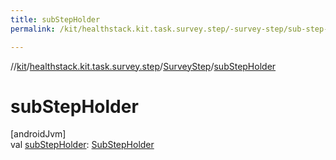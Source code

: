 ```yaml
---
title: subStepHolder
permalink: /kit/healthstack.kit.task.survey.step/-survey-step/sub-step-holder.html

---
```

//[kit](/kit.html)/[healthstack.kit.task.survey.step](../index.html)/[SurveyStep](index.html)/[subStepHolder](sub-step-holder.html)



# subStepHolder



[androidJvm]\
val [subStepHolder](sub-step-holder.html): [SubStepHolder](../../healthstack.kit.task.survey.question/-sub-step-holder/index.html)




